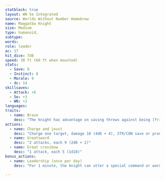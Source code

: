 ```yaml
---
statblock: true
layout: WN 5e Integrated
source: Worlds Without Number Homebrew
name: Maqqatba Knight
size: Medium
type: humanoid,
subtype: 
words: 
role: leader
ac: 17
hit_dice: 7d8
speed: 30 ft (60 ft when mounted) 
stats:
  - Save: 8
  - Instinct: 8
  - Morale: 9
  - dc: 14
skillsaves:
  - Attack: +6
  - 5e: +3
  - WN: +2
languages: 
traits:
  - name: Brave
    desc: "The knight has advantage on saving throws against being [frightened](https://5e.tools/conditionsdiseases.html#frightened_phb)."
actions:
  - name: Charge and joust
    desc: "Charge one target, damage 18 (4d6 + 4), STR/CON save or prone."
  - name: Greatsword
    desc: "2 attacks, each 9 (2d6 + 2)"
  - name: Great crossbow
    desc: "1 attack, each 5 (1d10)"
bonus_actions:
  - name: Leadership (once per day)
    desc: "For 1 minute, the knight can utter a special command or warning whenever a nonhostile creature that it can see within 30 feet of it makes an attack roll or a saving throw. The creature rolls with advantage. This effect ends if the knight is incapacitated. 2 pts."

---
```


